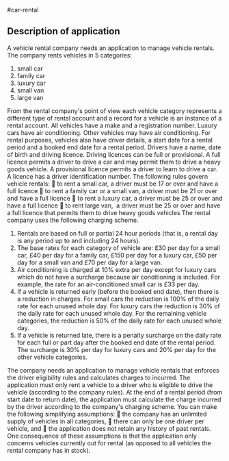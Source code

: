 
#car-rental

## Description of application
A vehicle rental company needs an application to manage vehicle rentals. The company rents
vehicles in 5 categories:
1. small car
2. family car
3. luxury car
4. small van
5. large van 

From the rental company&#39;s point of view each vehicle category represents a different type of
rental account and a record for a vehicle is an instance of a rental account.
All vehicles have a make and a registration number. Luxury cars have air conditioning. Other
vehicles may have air conditioning. For rental purposes, vehicles also have driver details, a
start date for a rental period and a booked end date for a rental period.
Drivers have a name, date of birth and driving licence. Driving licences can be full or
provisional. A full licence permits a driver to drive a car and may permit them to drive a
heavy goods vehicle. A provisional licence permits a driver to learn to drive a car. A licence
has a driver identification number.
The following rules govern vehicle rentals:
 to rent a small car, a driver must be 17 or over and have a full licence
 to rent a family car or a small van, a driver must be 21 or over and have a full licence
 to rent a luxury car, a driver must be 25 or over and have a full licence
 to rent large van,  a driver must be 25 or over and have a full licence that permits
them to drive heavy goods vehicles
The rental company uses the following charging scheme.
1. Rentals are based on full or partial 24 hour periods (that is, a rental day is any period
up to and including 24 hours).
2. The base rates for each category of vehicle are: £30 per day for a small car, £40 per
day for a family car, £150 per day for a luxury car, £50 per day for a small van and
£70 per day for a large van.
3. Air conditioning is charged at 10% extra per day except for luxury cars which do not
have a surcharge because air conditioning is included. For example, the rate for an
air-conditioned small car is £33 per day.
4. If a vehicle is returned early (before the booked end date), then there is a reduction in
charges. For small cars the reduction is 100% of the daily rate for each unused whole
day. For luxury cars the reduction is 30% of the daily rate for each unused whole day.
For the remaining vehicle categories, the reduction is 50% of the daily rate for each
unused whole day.
5. If a vehicle is returned late, there is a penalty surcharge on the daily rate for each full
or part day after the booked end date of the rental period. The surcharge is 30% per
day for luxury cars and 20% per day for the other vehicle categories.

The company needs an application to manage vehicle rentals that enforces the driver
eligibility rules and calculates charges to incurred. The application must only rent a vehicle
to a driver who is eligible to drive the vehicle (according to the company rules). At the end of
a rental period (from start date to return date), the application must calculate the charge
incurred by the driver according to the company&#39;s charging scheme.
You can make the following simplifying assumptions:
 the company has an unlimited supply of vehicles in all categories,
 there can only be one driver per vehicle, and
 the application does not retain any history of past rentals.
One consequence of these assumptions is that the application only concerns vehicles
currently out for rental (as opposed to all vehicles the rental company has in stock).